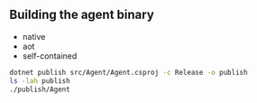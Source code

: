## Building the agent binary
- native
- aot
- self-contained

```sh
dotnet publish src/Agent/Agent.csproj -c Release -o publish
ls -lah publish
./publish/Agent
```
